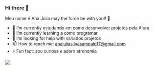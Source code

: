 ### Hi there 💜
Meu nome é Ana Júlia
may the force be with you!! 🌃


- 🔭 I’m currently estudando em como desenvolver projetos pela Alura
- 🌱 I’m currently learning a como programar 
- 🤔 I’m looking for help with variados projetos
- 📫 How to reach me: anajuliasilvasampaio17@gmail.com
- ⚡ Fun fact: sou curiosa e adoro atronomia


![](https://media1.tenor.com/m/hl457YpRj0sAAAAC/star-wars-robot.gif)

  
